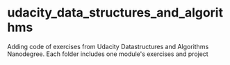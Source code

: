 # udacity_data_structures_and_algorithms
Adding code of exercises from 
Udacity Datastructures and Algorithms Nanodegree.
Each folder includes one module's exercises and project

